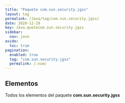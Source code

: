 ```yaml
---
title: "Paquete com.sun.security.jgss"
layout: tag
permalink: /Java/tag/com.sun.security.jgss/
date: 2020-12-29
key: Java.quetecom.sun.security.jgss
sidebar: 
  nav: java
aside: 
  toc: true
pagination: 
  enabled: true
  tag: "com.sun.security.jgss"
  permalink: /:num/
---
```


<h2>Elementos</h2>
Todos los elementos del paquete <strong>com.sun.security.jgss</strong>
